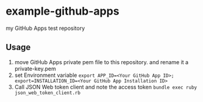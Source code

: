 # example-github-apps

my GitHub Apps test repository

## Usage

1. move GitHub Apps private pem file to this repository. and rename it a private-key.pem
1. set Environment variable `export APP_ID=<Your GitHub App ID>; export=INSTALLATION_ID=<Your GitHub App Installation ID>`
1. Call JSON Web token client and note the access token `bundle exec ruby json_web_token_client.rb`
